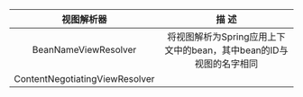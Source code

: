 | 视图解析器 | 描 述 |
| :---: | :---: |
| BeanNameViewResolver | 将视图解析为Spring应用上下文中的bean，其中bean的ID与视图的名字相同 |
| ContentNegotiatingViewResolver |  |



